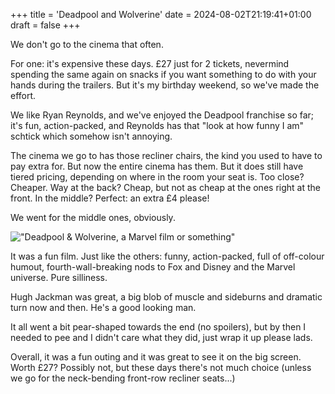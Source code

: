 +++
title = 'Deadpool and Wolverine'
date = 2024-08-02T21:19:41+01:00
draft = false
+++

We don't go to the cinema that often. 

For one: it's expensive these days. £27 just for 2 tickets, nevermind spending the same again on snacks if you want something to do with your hands during the trailers. But it's my birthday weekend, so we've made the effort.

We like Ryan Reynolds, and we've enjoyed the Deadpool franchise so far; it's fun, action-packed, and Reynolds has that "look at how funny I am" schtick which somehow isn't annoying.

The cinema we go to has those recliner chairs, the kind you used to have to pay extra for. But now the entire cinema has them. But it does still have tiered pricing, depending on where in the room your seat is. Too close? Cheaper. Way at the back? Cheap, but not as cheap at the ones right at the front. In the middle? Perfect: an extra £4 please!

We went for the middle ones, obviously.


!["Deadpool & Wolverine, a Marvel film or something"](/deadpool-wolverine.jpg "Deadpool & Wolverine, a Marvel film or something")

It was a fun film. Just like the others: funny, action-packed, full of off-colour humout, fourth-wall-breaking nods to Fox and Disney and the Marvel universe. Pure silliness.

Hugh Jackman was great, a big blob of muscle and sideburns and dramatic turn now and then. He's a good looking man.

It all went a bit pear-shaped towards the end (no spoilers), but by then I needed to pee and I didn't care what they did, just wrap it up please lads.

Overall, it was a fun outing and it was great to see it on the big screen. Worth £27? Possibly not, but these days there's not much choice (unless we go for the neck-bending front-row recliner seats...)